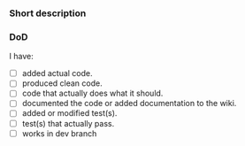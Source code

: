 ### Short description
<!-- Write a small description of what this Pull Request fixes or provides, including the issue #s -->

### DoD
<!-- please indicate if any of these things are done/included with this Pull Request. Not all boxes need to be checked for the Pull Request to be accepted -->
I have:
- [ ] added actual code.
- [ ] produced clean code.
- [ ] code that actually does what it should.
- [ ] documented the code or added documentation to the wiki.
- [ ] added or modified test(s).
- [ ] test(s) that actually pass.
- [ ] works in dev branch <!-- remove this line if your PR is not against master -->
